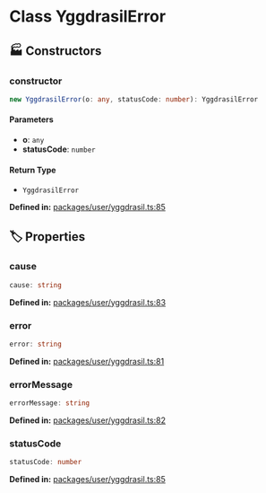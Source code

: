 # Class YggdrasilError

## 🏭 Constructors

### constructor

```ts
new YggdrasilError(o: any, statusCode: number): YggdrasilError
```
#### Parameters

- **o**: `any`
- **statusCode**: `number`
#### Return Type

- `YggdrasilError`

<p style="font-size: 14px; color: var(--vp-c-text-2)">
<strong>Defined in:</strong> <a href="https://github.com/voxelum/minecraft-launcher-core-node/blob/master/packages/user/yggdrasil.ts#L85" target="_blank" rel="noreferrer">packages/user/yggdrasil.ts:85</a>
</p>


## 🏷️ Properties

### cause <Badge type="info" text="optional" />

```ts
cause: string
```
<p style="font-size: 14px; color: var(--vp-c-text-2)">
<strong>Defined in:</strong> <a href="https://github.com/voxelum/minecraft-launcher-core-node/blob/master/packages/user/yggdrasil.ts#L83" target="_blank" rel="noreferrer">packages/user/yggdrasil.ts:83</a>
</p>


### error

```ts
error: string
```
<p style="font-size: 14px; color: var(--vp-c-text-2)">
<strong>Defined in:</strong> <a href="https://github.com/voxelum/minecraft-launcher-core-node/blob/master/packages/user/yggdrasil.ts#L81" target="_blank" rel="noreferrer">packages/user/yggdrasil.ts:81</a>
</p>


### errorMessage

```ts
errorMessage: string
```
<p style="font-size: 14px; color: var(--vp-c-text-2)">
<strong>Defined in:</strong> <a href="https://github.com/voxelum/minecraft-launcher-core-node/blob/master/packages/user/yggdrasil.ts#L82" target="_blank" rel="noreferrer">packages/user/yggdrasil.ts:82</a>
</p>


### statusCode <Badge type="tip" text="readonly" />

```ts
statusCode: number
```
<p style="font-size: 14px; color: var(--vp-c-text-2)">
<strong>Defined in:</strong> <a href="https://github.com/voxelum/minecraft-launcher-core-node/blob/master/packages/user/yggdrasil.ts#L85" target="_blank" rel="noreferrer">packages/user/yggdrasil.ts:85</a>
</p>



